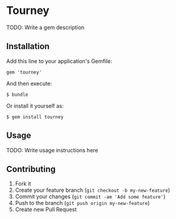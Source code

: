 # Tourney

TODO: Write a gem description

## Installation

Add this line to your application's Gemfile:

    gem 'tourney'

And then execute:

    $ bundle

Or install it yourself as:

    $ gem install tourney

## Usage

TODO: Write usage instructions here

## Contributing

1. Fork it
2. Create your feature branch (`git checkout -b my-new-feature`)
3. Commit your changes (`git commit -am 'Add some feature'`)
4. Push to the branch (`git push origin my-new-feature`)
5. Create new Pull Request
